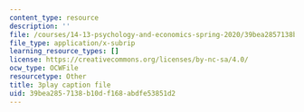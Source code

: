 ```yaml
---
content_type: resource
description: ''
file: /courses/14-13-psychology-and-economics-spring-2020/39bea2857138b10df168abdfe53851d2_UbRlSqmN4uM.srt
file_type: application/x-subrip
learning_resource_types: []
license: https://creativecommons.org/licenses/by-nc-sa/4.0/
ocw_type: OCWFile
resourcetype: Other
title: 3play caption file
uid: 39bea285-7138-b10d-f168-abdfe53851d2
---
```

